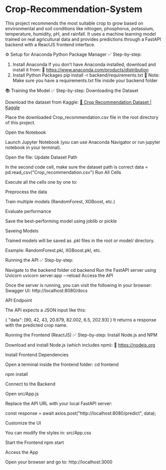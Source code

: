 # Crop-Recommendation-System
 This project recommends the most suitable crop to grow based on environmental and soil conditions like nitrogen, phosphorus, potassium, temperature, humidity, pH, and rainfall. It uses a machine learning model trained on real agricultural data and provides predictions through a FastAPI backend with a ReactJS frontend interface.

⚙️ Setup for Anaconda Python Package Manager
✅ Step-by-step:
1. Install Anaconda
If you don’t have Anaconda installed, download and install it from:
🔗 https://www.anaconda.com/products/distribution
2. Install Python Packages
 pip install -r backend/requirements.txt
📝 Note: Make sure you have a requirements.txt file inside your backend folder

📚 Training the Model
✅ Step-by-step:
Downloading the Dataset

Download the dataset from Kaggle:
[🔗 Crop Recommendation Dataset | Kaggle](https://www.kaggle.com/datasets/atharvaingle/crop-recommendation-dataset)

Place the downloaded Crop_recommendation.csv file in the root directory of this project.

Open the Notebook

Launch Jupyter Notebook (you can use Anaconda Navigator or run jupyter notebook in your terminal).

Open the file:
Update Dataset Path

In the second code cell, make sure the dataset path is correct
data = pd.read_csv("Crop_recommendation.csv")
Run All Cells

Execute all the cells one by one to:

Preprocess the data

Train multiple models (RandomForest, XGBoost, etc.)

Evaluate performance

Save the best-performing model using joblib or pickle

Saveing Models

Trained models will be saved as .pkl files in the root or model/ directory.

Example: RandomForest.pkl, XGBoost.pkl, etc.

 Running the API
✅ Step-by-step:

Navigate to the backend folder
cd backend
Run the FastAPI server using Uvicorn
uvicorn server:app --reload 
Access the API

Once the server is running, you can visit the following in your browser:
Swagger UI: http://localhost:8080/docs

API Endpoint

The API expects a JSON input like this:

{
  "data": [90, 42, 43, 20.879, 82.002, 6.5, 202.93]
}
It returns a response with the predicted crop name.

Running the Frontend (ReactJS)
✅ Step-by-step:
Install Node.js and NPM

Download and install Node.js (which includes npm):
🔗 https://nodejs.org

Install Frontend Dependencies

Open a terminal inside the frontend folder:
cd frontend

npm install

Connect to the Backend

Open src/App.js

Replace the API URL with your local FastAPI server:

const response = await axios.post("http://localhost:8080/predict", data);

Customize the UI

You can modify the styles in:
src/App.css

Start the Frontend
npm start

Access the App

Open your browser and go to:
http://localhost:3000



 




